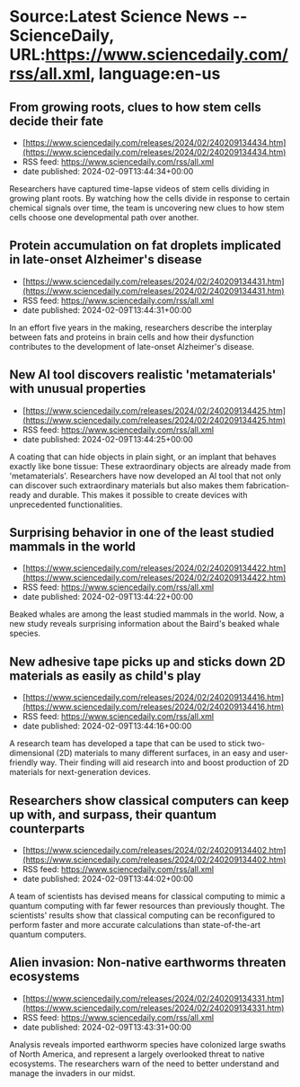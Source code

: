 # Source:Latest Science News -- ScienceDaily, URL:https://www.sciencedaily.com/rss/all.xml, language:en-us

## From growing roots, clues to how stem cells decide their fate
 - [https://www.sciencedaily.com/releases/2024/02/240209134434.htm](https://www.sciencedaily.com/releases/2024/02/240209134434.htm)
 - RSS feed: https://www.sciencedaily.com/rss/all.xml
 - date published: 2024-02-09T13:44:34+00:00

Researchers have captured time-lapse videos of stem cells dividing in growing plant roots. By watching how the cells divide in response to certain chemical signals over time, the team is uncovering new clues to how stem cells choose one developmental path over another.

## Protein accumulation on fat droplets implicated in late-onset Alzheimer's disease
 - [https://www.sciencedaily.com/releases/2024/02/240209134431.htm](https://www.sciencedaily.com/releases/2024/02/240209134431.htm)
 - RSS feed: https://www.sciencedaily.com/rss/all.xml
 - date published: 2024-02-09T13:44:31+00:00

In an effort five years in the making, researchers describe the interplay between fats and proteins in brain cells and how their dysfunction contributes to the development of late-onset Alzheimer's disease.

## New AI tool discovers realistic 'metamaterials' with unusual properties
 - [https://www.sciencedaily.com/releases/2024/02/240209134425.htm](https://www.sciencedaily.com/releases/2024/02/240209134425.htm)
 - RSS feed: https://www.sciencedaily.com/rss/all.xml
 - date published: 2024-02-09T13:44:25+00:00

A coating that can hide objects in plain sight, or an implant that behaves exactly like bone tissue: These extraordinary objects are already made from 'metamaterials'. Researchers have now developed an AI tool that not only can discover such extraordinary materials but also makes them fabrication-ready and durable. This makes it possible to create devices with unprecedented functionalities.

## Surprising behavior in one of the least studied mammals in the world
 - [https://www.sciencedaily.com/releases/2024/02/240209134422.htm](https://www.sciencedaily.com/releases/2024/02/240209134422.htm)
 - RSS feed: https://www.sciencedaily.com/rss/all.xml
 - date published: 2024-02-09T13:44:22+00:00

Beaked whales are among the least studied mammals in the world. Now, a new study reveals surprising information about the Baird's beaked whale species.

## New adhesive tape picks up and sticks down 2D materials as easily as child's play
 - [https://www.sciencedaily.com/releases/2024/02/240209134416.htm](https://www.sciencedaily.com/releases/2024/02/240209134416.htm)
 - RSS feed: https://www.sciencedaily.com/rss/all.xml
 - date published: 2024-02-09T13:44:16+00:00

A research team has developed a tape that can be used to stick two-dimensional (2D) materials to many different surfaces, in an easy and user-friendly way. Their finding will aid research into and boost production of 2D materials for next-generation devices.

## Researchers show classical computers can keep up with, and surpass, their quantum counterparts
 - [https://www.sciencedaily.com/releases/2024/02/240209134402.htm](https://www.sciencedaily.com/releases/2024/02/240209134402.htm)
 - RSS feed: https://www.sciencedaily.com/rss/all.xml
 - date published: 2024-02-09T13:44:02+00:00

A team of scientists has devised means for classical computing to mimic a quantum computing with far fewer resources than previously thought. The scientists' results show that classical computing can be reconfigured to perform faster and more accurate calculations than state-of-the-art quantum computers.

## Alien invasion: Non-native earthworms threaten ecosystems
 - [https://www.sciencedaily.com/releases/2024/02/240209134331.htm](https://www.sciencedaily.com/releases/2024/02/240209134331.htm)
 - RSS feed: https://www.sciencedaily.com/rss/all.xml
 - date published: 2024-02-09T13:43:31+00:00

Analysis reveals imported earthworm species have colonized large swaths of North America, and represent a largely overlooked threat to native ecosystems. The researchers warn of the need to better understand and manage the invaders in our midst.

